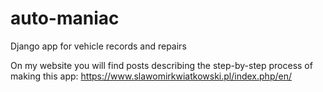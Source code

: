 # auto-maniac
Django app for vehicle records and repairs

On my website you will find posts describing the step-by-step process of making this app:
https://www.slawomirkwiatkowski.pl/index.php/en/
